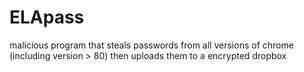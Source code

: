 # ELApass
malicious program that steals passwords from all versions of chrome (including version > 80) then uploads them to a encrypted dropbox
